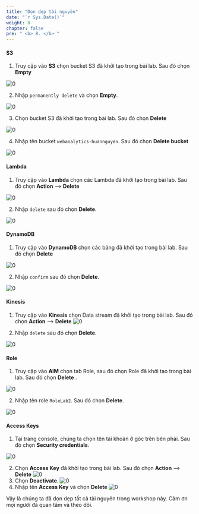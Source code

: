 ```yaml
---
title: "Dọn dẹp tài nguyên"
date: "`r Sys.Date()`"
weight: 8
chapter: false
pre: " <b> 8. </b> "
---
```


#### S3

1. Truy cập vào  **S3**  chọn bucket S3 đã khởi tạo trong bài lab. Sau đó chọn **Empty** 

![0](/images/8-terminate/img-15.png)

2. Nhập `permanently delete` và chọn **Empty**.

![0](/images/8-terminate/img-14.png)

3. Chọn bucket S3 đã khởi tạo trong bài lab. Sau đó chọn **Delete** 

![0](/images/8-terminate/img-13.png)

4. Nhập tên bucket `webanalytics-huannguyen`. Sau đó chọn **Delete bucket** 

![0](/images/8-terminate/img-12.png)


#### Lambda
1. Truy cập vào  **Lambda**  chọn các Lambda đã khởi tạo trong bài lab. Sau đó chọn **Action** --> **Delete** 

![0](/images/8-terminate/img-11.png)

2. Nhập `delete` sau đó chọn **Delete**.

![0](/images/8-terminate/img-10.png)
#### DynamoDB
1. Truy cập vào  **DynamoDB**  chọn các bảng đã khởi tạo trong bài lab. Sau đó chọn  **Delete** 

![0](/images/8-terminate/img-09.png)

2. Nhập `confirm` sau đó chọn **Delete**. 

![0](/images/8-terminate/img-08.png)

#### Kinesis
1. Truy cập vào  **Kinesis**  chọn Data stream đã khởi tạo trong bài lab. Sau đó chọn **Action** --> **Delete** 
![0](/images/8-terminate/img-07.png)

2. Nhập `delete` sau đó chọn **Delete**.

![0](/images/8-terminate/img-06.png)

#### Role
1. Truy cập vào  **AIM**  chọn tab Role, sau đó chọn Role đã khởi tạo trong bài lab. Sau đó chọn **Delete** .

![0](/images/8-terminate/img-05.png)

2. Nhập tên role `RoleLab2`. Sau đó chọn **Delete**.

![0](/images/8-terminate/img-04.png)

#### Access Keys
1. Tại trang console, chúng ta chọn tên tài khoản ở góc trên bên phải. Sau đó chọn **Security credentials**.

![0](/images/8-terminate/img-03.png)

2. Chọn **Access Key** đã khởi tạo trong bài lab. Sau đó chọn **Action** --> **Delete** 
![0](/images/8-terminate/img-02.png)
3. Chọn **Deactivate**.
![0](/images/8-terminate/img-01.png)
4. Nhập tên **Access Key** và chọn **Delete**
![0](/images/8-terminate/img-00.png)

Vậy là chúng ta đã dọn dẹp tất cả tài nguyên trong workshop này. Cảm ơn mọi người đã quan tâm và theo dõi.
